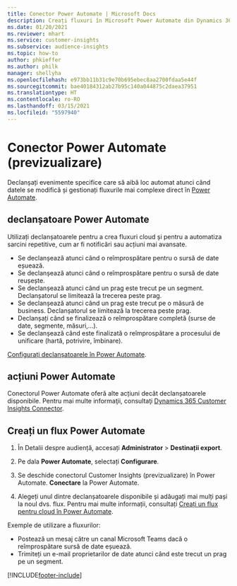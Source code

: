 ```yaml
---
title: Conector Power Automate | Microsoft Docs
description: Creați fluxuri în Microsoft Power Automate din Dynamics 365 Customer Insights.
ms.date: 01/20/2021
ms.reviewer: mhart
ms.service: customer-insights
ms.subservice: audience-insights
ms.topic: how-to
author: phkieffer
ms.author: philk
manager: shellyha
ms.openlocfilehash: e973bb11b31c9e70b695ebec8aa2700fdaa5e44f
ms.sourcegitcommit: bae40184312ab27b95c140a044875c2daea37951
ms.translationtype: HT
ms.contentlocale: ro-RO
ms.lasthandoff: 03/15/2021
ms.locfileid: "5597940"
---
```

# <a name="power-automate-connector-preview"></a>Conector Power Automate (previzualizare)

Declanșați evenimente specifice care să aibă loc automat atunci când datele se modifică și gestionați fluxurile mai complexe direct în [Power Automate](https://flow.microsoft.com/).

## <a name="power-automate-triggers"></a>declanșatoare Power Automate

Utilizați declanșatoarele pentru a crea fluxuri cloud și pentru a automatiza sarcini repetitive, cum ar fi notificări sau acțiuni mai avansate. 

- Se declanșează atunci când o reîmprospătare pentru o sursă de date eșuează. 
- Se declanșează atunci când o reîmprospătare pentru o sursă de date reușește.
- Se declanșează atunci când un prag este trecut pe un segment. Declanșatorul se limitează la trecerea peste prag.
- Se declanșează atunci când un prag este trecut pe o măsură de business. Declanșatorul se limitează la trecerea peste prag.
- Declanșați când se finalizează o reîmprospătare completă (surse de date, segmente, măsuri,...).
- Se declanșează când este finalizată o reîmprospătare a procesului de unificare (hartă, potrivire, îmbinare).

[Configurați declanșatoarele în Power Automate](https://flow.microsoft.com/connectors/shared_customerinsights/dynamics-365-customer-insights-connector/).

## <a name="power-automate-actions"></a>acțiuni Power Automate
Conectorul Power Automate oferă alte acțiuni decât declanșatoarele disponibile. Pentru mai multe informaţii, consultaţi [Dynamics 365 Customer Insights Connector](/connectors/customerinsights/).

## <a name="create-a-power-automate-flow"></a>Creați un flux Power Automate

1. În Detalii despre audiență, accesați **Administrator** > **Destinații export**.

1. Pe dala **Power Automate**, selectați **Configurare**.

1. Se deschide conectorul Customer Insights (previzualizare) în Power Automate. **Conectare** la Power Automate.

1. Alegeți unul dintre declanșatoarele disponibile și adăugați mai mulți pași la noul dvs. flux. Pentru mai multe informații, consultați [Creați un flux pentru cloud în Power Automate](/power-automate/get-started-logic-flow).

Exemple de utilizare a fluxurilor: 
- Postează un mesaj către un canal Microsoft Teams dacă o reîmprospătare sursă de date eșuează. 
- Trimiteți un e-mail proprietarilor de date atunci când este trecut un prag pe un segment.



[!INCLUDE[footer-include](../includes/footer-banner.md)]